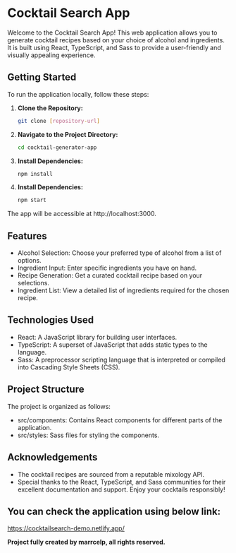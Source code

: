 # Cocktail Search App

Welcome to the Cocktail Search App! This web application allows you to generate cocktail recipes based on your choice of alcohol and ingredients. It is built using React, TypeScript, and Sass to provide a user-friendly and visually appealing experience.

## Getting Started

To run the application locally, follow these steps:

1. **Clone the Repository:**
   ```bash
   git clone [repository-url]
   ```
2. **Navigate to the Project Directory:**
    ```bash
   cd cocktail-generator-app
   ```
3. **Install Dependencies:**
    ```bash
   npm install
    ```

4. **Install Dependencies:**
    ```bash
   npm start
   ```

The app will be accessible at http://localhost:3000.

## Features

- Alcohol Selection: Choose your preferred type of alcohol from a list of options.
- Ingredient Input: Enter specific ingredients you have on hand.
- Recipe Generation: Get a curated cocktail recipe based on your selections.
- Ingredient List: View a detailed list of ingredients required for the chosen recipe.

## Technologies Used

- React: A JavaScript library for building user interfaces.
- TypeScript: A superset of JavaScript that adds static types to the language.
- Sass: A preprocessor scripting language that is interpreted or compiled into Cascading Style Sheets (CSS).

## Project Structure

The project is organized as follows:

- src/components: Contains React components for different parts of the application.
- src/styles: Sass files for styling the components.


## Acknowledgements
- The cocktail recipes are sourced from a reputable mixology API.
- Special thanks to the React, TypeScript, and Sass communities for their excellent documentation and support.
Enjoy your cocktails responsibly!

## You can check the application using below link: 
https://cocktailsearch-demo.netlify.app/

**Project fully created by marrcelp, all rights reserved.**


